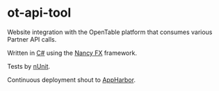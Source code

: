 ot-api-tool
===========

Website integration with the OpenTable platform that consumes various Partner API calls.

Written in <a href="http://msdn.microsoft.com/en-gb/library/aa288436(v=vs.71).aspx">C#</a> using the <a href="http://nancyfx.org/">Nancy FX</a> framework.

Tests by <a href="http://www.nunit.org/">nUnit</a>.

Continuous deployment shout to <a href="https://appharbor.com/">AppHarbor<a/>.